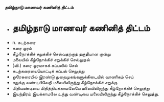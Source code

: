**தமிழ்நாடு மாணவர் கணினித் திட்டம்**
- # தமிழ்நாடு மாணவர் கணினித் திட்டம்
- n. கடற்கரை
- கரை ஓரம்
- கீழ்நோக்கிச் சறுக்கிச் செல்வதற்குத் தகுதியான குன்று
- மலையில் கீழ்நோக்கிச் சறுக்கிச் செல்லுதல்
- (வி.) கரை ஓரமாகக் கப்பலில் செல்
- கடற்கரையையொட்டிக் கப்பல் செலுத்து
- ஒரேகரையில் இரண்டு துறைமுகங்களுக்கிடையில் வாணிகம் செய்
- சறுக்கு வண்டியிலேறி மலையிலிருந்து கீழ்நோக்கிச் சறுக்கு
- மிதிவண்டியை மிதித்தியக்காமலேயே மலையிலிருந்து கீழ்நோக்கிச் செலுத்து
- இயந்திரம் இயக்காமலே உந்து வண்டியை மலையிலிருந்து கீழ்நோக்கிச் செலுத்து.

